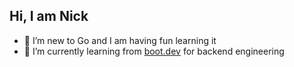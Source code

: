 ## Hi, I am Nick

- 🔭 I’m new to Go and I am having fun learning it
- 🌱 I’m currently learning from [boot.dev](https://www.boot.dev/) for backend engineering
